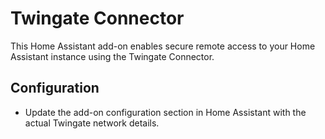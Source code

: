 # Twingate Connector

This Home Assistant add-on enables secure remote access to your Home Assistant instance using the Twingate Connector.

## Configuration
- Update the add-on configuration section in Home Assistant with the actual Twingate network details.
